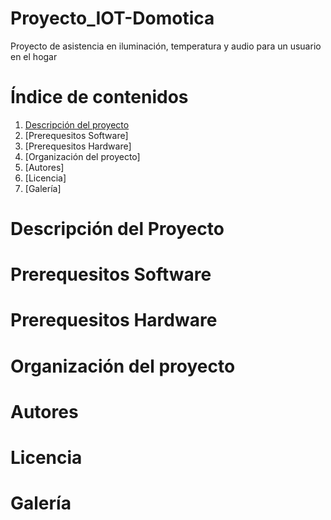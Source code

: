 # Proyecto_IOT-Domotica
Proyecto de asistencia en iluminación, temperatura y audio para un usuario en el hogar

# Índice de contenidos
  1. [Descripción del proyecto](https://github.com/luicalrob/G5-Proyecto_IOT-Domotica/blob/main/README.md#descripci%C3%B3n-del-proyecto)
  2. [Prerequesitos Software]
  3. [Prerequesitos Hardware]
  4. [Organización del proyecto]
  5. [Autores]
  6. [Licencia]
  7. [Galería]

# Descripción del Proyecto

# Prerequesitos Software

# Prerequesitos Hardware

# Organización del proyecto

# Autores

# Licencia

# Galería
